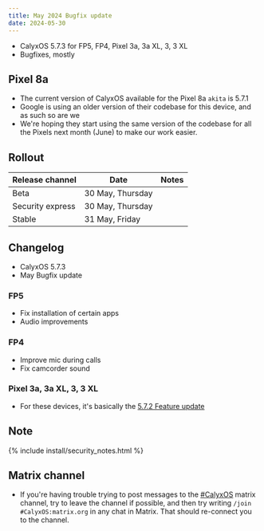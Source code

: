 ```yaml
---
title: May 2024 Bugfix update
date: 2024-05-30
---
```


* CalyxOS 5.7.3 for FP5, FP4, Pixel 3a, 3a XL, 3, 3 XL
* Bugfixes, mostly

## Pixel 8a
* The current version of CalyxOS available for the Pixel 8a `akita` is 5.7.1
* Google is using an older version of their codebase for this device, and as such so are we
* We're hoping they start using the same version of the codebase for all the Pixels next month (June) to make our work easier.

## Rollout

| Release channel  | Date   | Notes |
| ---------------- | ------ | ------ |
| Beta | 30 May, Thursday |  |
| Security express | 30 May, Thursday | |
| Stable | 31 May, Friday | |

## Changelog
* CalyxOS 5.7.3
* May Bugfix update

### FP5
* Fix installation of certain apps
* Audio improvements

### FP4
* Improve mic during calls
* Fix camcorder sound

### Pixel 3a, 3a XL, 3, 3 XL
* For these devices, it's basically the [5.7.2 Feature update](https://calyxos.org/news/2024/05/24/may-feature-update/)

## Note

{% include install/security_notes.html %}

## Matrix channel

* If you're having trouble trying to post messages to the [#CalyxOS](https://matrix.to/#/#CalyxOS:matrix.org) matrix channel, try to leave the channel if possible, and then try writing `/join #CalyxOS:matrix.org` in any chat in Matrix. That should re-connect you to the channel.
